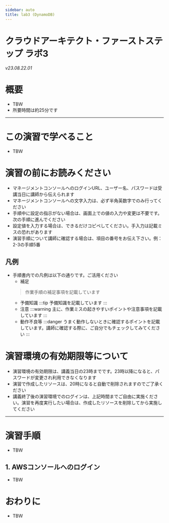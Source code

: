 ```yaml
---
sidebar: auto
title: lab3 (DynamoDB)
---
```


クラウドアーキテクト・ファーストステップ ラボ3
==
###### v23.08.22.01

# 概要
- TBW
- 所要時間は約25分です

---

# この演習で学べること
- TBW
# 演習の前にお読みください
- マネージメントコンソールへのログインURL、ユーザー名、パスワードは受講当日に講師から伝えられます
- マネージメントコンソールへの文字入力は、必ず半角英数字でのみ行ってください
- 手順中に設定の指示がない場合は、画面上での値の入力や変更は不要です。次の手順に進んでください
- 設定値を入力する場合は、できるだけコピペしてください。手入力は記載ミスの恐れがあります
- 演習手順について講師に確認する場合は、項目の番号をお伝え下さい。例：2-3の手順5番
## 凡例
- 手順書内での凡例は以下の通りです。ご活用ください
    - 補足
    > 作業手順の補足事項を記載しています
    - 予備知識
    :::tip
    予備知識を記載しています
    :::
    - 注意 
    :::warning
    主に、作業ミスの起きやすいポイントや注意事項を記載しています
    :::
    - 動作不良等
    :::danger
    うまく動作しないときに確認するポイントを記載しています。講師に確認する際に、ご自分でもチェックしてみてください
    :::
# 演習環境の有効期限等について
- 演習環境の有効期限は、講義当日の23時までです。23時以降になると、パスワードが変更され利用できなくなります
- 演習で作成したリソースは、20時になると自動で削除されますのでご了承ください
- 講義終了後の演習環境でのログインは、上記時間までご自由に実施ください。演習を再度実行したい場合は、作成したリソースを削除してから実施してください

---

# 演習手順
- TBW
## 1. AWSコンソールへのログイン
- TBW
# おわりに
- TBW 
